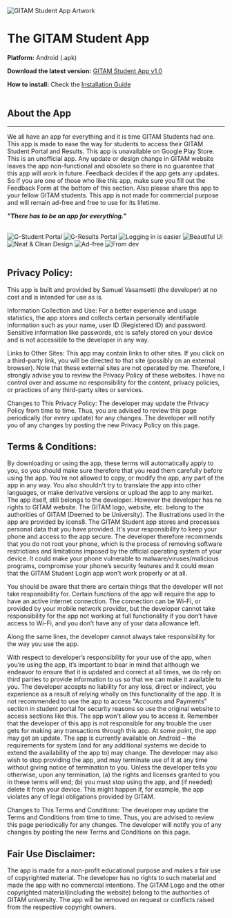 ![GITAM Student App Artwork](/imgs/gsa1.png)
# The GITAM Student App 
**Platform:** Android (.apk)

**Download the latest version:** [GITAM Student App v1.0](gsa.apk)

**How to install:** Check the [Installation Guide](misc/installation-guide.pdf)
<br><br>

## About the App
---
We all have an app for everything and it is time GITAM Students had one. This app is made to ease the way for students to access their GITAM Student Portal and Results. This app is unavailable on Google Play Store. This is an unofficial app. Any update or design change in GITAM website leaves the app non-functional and obsolete so there is no guarantee that this app will work in future.
Feedback decides if the app gets any updates. So if you are one of those who like this app, make sure you fill out the Feedback Form at the bottom of this section. Also please share this app to your fellow GITAM students. This app is not made for commercial purpose and will remain ad-free and free to use for its lifetime.

***"There has to be an app for everything."***
<br><br>

![G-Student Portal](/imgs/gsa2.png)
![G-Results Portal](/imgs/gsa3.png)
![Logging in is easier](/imgs/gsa4.png)
![Beautiful UI](/imgs/gsa5.png)
![Neat & Clean Design](/imgs/gsa6.png)
![Ad-free](/imgs/gsa7.png)
![From dev](/imgs/gsa8.png)
<br>
<br>

## Privacy Policy:
This app is built and provided by Samuel Vasamsetti (the developer) at no cost and is intended for use as is.

Information Collection and Use:
For a better experience and usage statistics, the app stores and collects certain personally identifiable information such as your name, user ID (Registered ID) and password. Sensitive information like passwords, etc is safely stored on your device and is not accessible to the developer in any way.

Links to Other Sites: 
This app may contain links to other sites. If you click on a third-party link, you will be directed to that site (possibly on an external browser). Note that these external sites are not operated by me. Therefore, I strongly advise you to review the Privacy Policy of these websites. I have no control over and assume no responsibility for the content, privacy policies, or practices of any third-party sites or services.

Changes to This Privacy Policy: 
The developer may update the Privacy Policy from time to time. Thus, you are advised to review this page periodically (for every update) for any changes. The developer will notify you of any changes by posting the new Privacy Policy on this page.

## Terms & Conditions:
By downloading or using the app, these terms will automatically apply to you, so you should make sure therefore that you read them carefully before using the app. You’re not allowed to copy, or modify the app, any part of the app in any way. You also shouldn't try to translate the app into other languages, or make derivative versions or upload the app to any market. The app itself, still belongs to the developer. However the developer has no rights to GITAM website. The GITAM logo, website, etc. belong to the authorities of GITAM (Deemed to be University). The illustrations used in the app are provided by icons8.
The GITAM Student app stores and processes personal data that you have provided. It's your responsibility to keep your phone and access to the app secure. The developer therefore recommends that you do not root your phone, which is the process of removing software restrictions and limitations imposed by the official operating system of your device. It could make your phone vulnerable to malware/viruses/malicious programs, compromise your phone’s security features and it could mean that the GITAM Student Login app won't work properly or at all.

You should be aware that there are certain things that the developer will not take responsibility for. Certain functions of the app will require the app to have an active internet connection. The connection can be Wi-Fi, or provided by your mobile network provider, but the developer cannot take responsibility for the app not working at full functionality if you don’t have access to Wi-Fi, and you don’t have any of your data allowance left.

Along the same lines, the developer cannot always take responsibility for the way you use the app.

With respect to developer’s responsibility for your use of the app, when you’re using the app, it’s important to bear in mind that although we endeavor to ensure that it is updated and correct at all times, we do rely on third parties to provide information to us so that we can make it available to you. The developer accepts no liability for any loss, direct or indirect, you experience as a result of relying wholly on this functionality of the app.
It is not recommended to use the app to access "Accounts and Payments" section in student portal for security reasons so use the original website to access sections like this. The app won't allow you to access it.
Remember that the developer of this app is not responsible for any trouble the user gets for making any transactions through this app.
At some point, the app may get an update. The app is currently available on Android – the requirements for system (and for any additional systems we decide to extend the availability of the app to) may change. The developer may also wish to stop providing the app, and may terminate use of it at any time without giving notice of termination to you. Unless the developer tells you otherwise, upon any termination, (a) the rights and licenses granted to you in these terms will end; (b) you must stop using the app, and (if needed) delete it from your device. This might happen if, for example, the app violates any of legal obligations provided by GITAM.

Changes to This Terms and Conditions:
The developer may update the Terms and Conditions from time to time. Thus, you are advised to review this page periodically for any changes. The developer will notify you of any changes by posting the new Terms and Conditions on this page.


## Fair Use Disclaimer:
The app is made for a non-profit educational purpose and makes a fair use of copyrighted material. The developer has no rights to such material and made the app with no commercial intentions. The GITAM Logo and the other copyrighted material(including the website) belong to the authorities of GITAM university. The app will be removed on request or conflicts raised from the respective copyright owners.